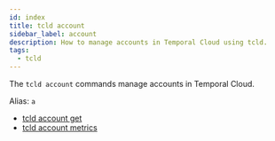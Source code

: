 ```yaml
---
id: index
title: tcld account
sidebar_label: account
description: How to manage accounts in Temporal Cloud using tcld.
tags:
  - tcld
---
```


The `tcld account` commands manage accounts in Temporal Cloud.

Alias: `a`

- [tcld account get](/cloud/tcld/account/get)
- [tcld account metrics](/cloud/tcld/account/metrics)
